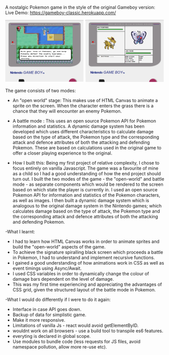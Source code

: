 A nostalgic Pokemon game in the style of the original Gameboy version:
Live Demo: https://gameboy-classic.herokuapp.com/

<img src="./Thumbnail.png">

The game consists of two modes:

- An "open world" stage:
  This makes use of HTML Canvas to animate a sprite on the screen.
  When the character enters the grass there is a chance that they will encounter an enemy Pokemon. 
  
- A battle mode :
This uses an open source Pokemon API for Pokemon information and statistics.
A dynamic damage system has been developed which uses different characteristics to calculate damage based on the type of attack, the Pokemon type and the corresponding attack and defence attributes of both the attacking and defending Pokemon. These are based on calculations used in the original game to offer a closer playing experience to the original.


- How I built this:
Being my first project of relative complexity, I chose to focus entirely on vanilla Javascript. The game was a favourite of mine as a child so I had a good understanding of how the end project should turn out. I built the two modes of the game - the "open-world" and battle mode - as separate components which would be rendered to the screen based on which state the player is currently in.
I used an open source Pokemon API for information and statistics of the Pokemon characters, as well as images. I then built a dynamic damage system which is analogous to the original damage system in the Nintendo games; which calculates damage based on the type of attack, the Pokemon type and the corresponding attack and defence attributes of both the attacking and defending Pokemon.  

-What I learnt:
* I had to learn how HTML Canvas works in order to animate sprites and build the "open-world" aspects of the game.
* To achieve the signature spiralling black screen which proceeds a battle in Pokemon, I had to understand and implement recursive functions.
* I gained a good understanding of how animations work in CSS as well as event timings using Async/Await.
* I used CSS variables in order to dynamically change the colour of damage bars dependent on the level of damage.
* This was my first time experiencing and appreciating the advantages of CSS grid, given the structured layout of the battle mode in Pokemon.

-What I would do differently if I were to do it again:
* Interface in case API goes down.
* Backup of data for simplistic game.
* Make it more responsive.
* Limitations of vanilla Js - react would avoid getElementByID.
* wouldnt work on all browsers - use a build tool to transpile es6 features.
* everyting is declared in global scope.
* Use modules to bundle code (less requests for JS files, avoid namespace pollution, allow more re-use etc).
